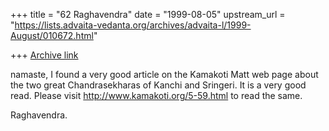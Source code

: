 +++
title = "62 Raghavendra"
date = "1999-08-05"
upstream_url = "https://lists.advaita-vedanta.org/archives/advaita-l/1999-August/010672.html"

+++
[Archive link](https://lists.advaita-vedanta.org/archives/advaita-l/1999-August/010672.html)

namaste,
      I found a very good article on the Kamakoti Matt web page about the
two great Chandrasekharas of Kanchi and Sringeri. It is a very good read.
Please visit http://www.kamakoti.org/5-59.html to read the same.

Raghavendra.

